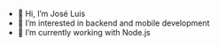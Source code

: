 - 👋 Hi, I’m José Luis
- 👀 I’m interested in backend and mobile development
- 🌱 I’m currently working with Node.js 

<!---
jluis-code/jluis-code is a ✨ special ✨ repository because its `README.md` (this file) appears on your GitHub profile.
You can click the Preview link to take a look at your changes.
--->
